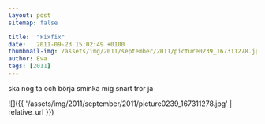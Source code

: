 ```yaml
---
layout: post
sitemap: false

title:  "Fixfix"
date:   2011-09-23 15:02:49 +0100
thumbnail-img: /assets/img/2011/september/2011/picture0239_167311278.jpg
author: Eva
tags: [2011]
---
```








ska nog ta och börja sminka mig snart tror ja

![]({{ '/assets/img/2011/september/2011/picture0239_167311278.jpg'  | relative_url }})

